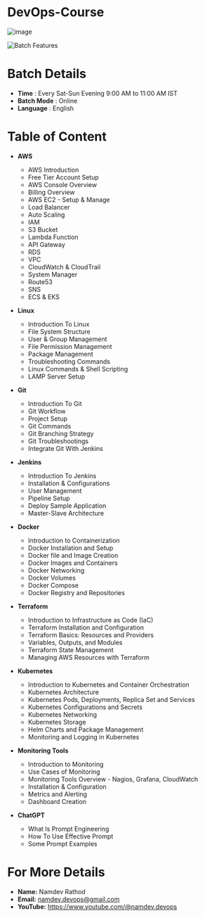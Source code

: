 # DevOps-Course

![image](https://github.com/namdev-rathod/DevOps-Course/assets/140707502/99a4463a-2e80-4141-9e5d-8a2f6b74a69d)



![Batch Features](https://github.com/namdev-rathod/DevOps-Course/assets/140707502/5997f56e-9d9d-4d96-8d38-49910a420a5c)

# Batch Details
- **Time** : Every Sat-Sun Evening 9:00 AM to 11:00 AM IST
- **Batch Mode** : Online
- **Language** : English

# Table of Content
- **AWS**
    -  AWS Introduction
    -  Free Tier Account Setup
    -  AWS Console Overview
    -  Billing Overview
    -  AWS EC2 - Setup & Manage
    -  Load Balancer
    -  Auto Scaling
    -  IAM
    -  S3 Bucket
    -  Lambda Function
    -  API Gateway
    -  RDS
    -  VPC
    -  CloudWatch & CloudTrail
    -  System Manager
    -  Route53
    -  SNS
    -  ECS & EKS
       
-  **Linux**
    - Introduction To Linux
    - File System Structure
    - User & Group Management
    - File Permission Management
    - Package Management
    - Troubleshooting Commands
    - Linux Commands & Shell Scripting
    - LAMP Server Setup

  - **Git**
    - Introduction To Git
    - Git Workflow
    - Project Setup
    - Git Commands
    - Git Branching Strategy
    - Git Troubleshootings
    - Integrate Git With Jenkins
       
- **Jenkins**
  - Introduction To Jenkins
  - Installation & Configurations
  - User Management
  - Pipeline Setup
  - Deploy Sample Application
  - Master-Slave Architecture

- **Docker**
  - Introduction to Containerization
  - Docker Installation and Setup
  - Docker file and Image Creation
  - Docker Images and Containers
  - Docker Networking
  - Docker Volumes
  - Docker Compose
  - Docker Registry and Repositories
       
- **Terraform**
  - Introduction to Infrastructure as Code (IaC)
  - Terraform Installation and Configuration
  - Terraform Basics: Resources and Providers
  - Variables, Outputs, and Modules
  - Terraform State Management
  - Managing AWS Resources with Terraform
       
- **Kubernetes**
  - Introduction to Kubernetes and Container Orchestration
  - Kubernetes Architecture
  - Kubernetes Pods, Deployments, Replica Set and Services
  - Kubernetes Configurations and Secrets
  - Kubernetes Networking
  - Kubernetes Storage
  - Helm Charts and Package Management
  - Monitoring and Logging in Kubernetes
       
- **Monitoring Tools**
  - Introduction to Monitoring
  - Use Cases of Monitoring
  - Monitoring Tools Overview - Nagios, Grafana, CloudWatch
  - Installation & Configuration
  - Metrics and Alerting
  - Dashboard Creation
       
- **ChatGPT**
  - What Is Prompt Engineering
  - How To Use Effective Prompt
  - Some Prompt Examples
       
# **For More Details**
  - **Name:** Namdev Rathod
  - **Email:** namdev.devops@gmail.com
  - **YouTube:** https://www.youtube.com/@namdev.devops

      
    
    
